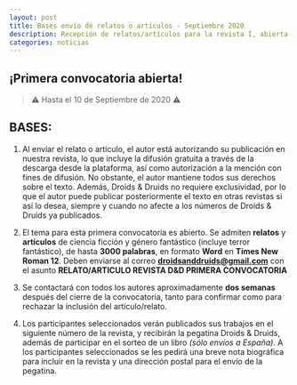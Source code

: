 ```yaml
---
layout: post
title: Bases envío de relatos o artículos - Septiembre 2020
description: Recepción de relatos/artículos para la revista I, abierta hasta el 10 de Septiembre de 2020
categories: noticias
---
```


## ¡Primera convocatoria abierta!

> ⚠️ Hasta el 10 de Septiembre de 2020 ⚠️

## BASES:

1. Al enviar el relato o artículo, el autor está autorizando su publicación en nuestra revista, lo que incluye la difusión gratuita a través de la descarga desde la plataforma, así como autorización a la mención con fines de difusión. No obstante, el autor mantiene todos sus derechos sobre el texto. Además, Droids & Druids no requiere exclusividad, por lo que el autor puede publicar posteriormente el texto en otras revistas si así lo desea, siempre y cuando no afecte a los números de Droids & Druids ya publicados.

2. El tema para esta primera convocatoria es abierto. Se admiten **relatos** y **artículos** de ciencia ficción y género fantástico (incluye terror fantástico), de hasta **3000 palabras**, en formato **Word** en **Times New Roman 12**. Deben enviarse al correo **droidsanddruids@gmail.com** con el asunto **RELATO/ARTICULO REVISTA D&D PRIMERA CONVOCATORIA**

3. Se contactará con todos los autores aproximadamente **dos semanas** después del cierre de la convocatoria, tanto para confirmar como para rechazar la inclusión del artículo/relato. 

4. Los participantes seleccionados verán publicados sus trabajos en el siguiente número de la revista, y recibirán la pegatina Droids & Druids, además de participar en el sorteo de un libro *(sólo envíos a España)*. A los participantes seleccionados se les pedirá una breve nota biográfica para incluir en la revista y una dirección postal para el envío de la pegatina.
